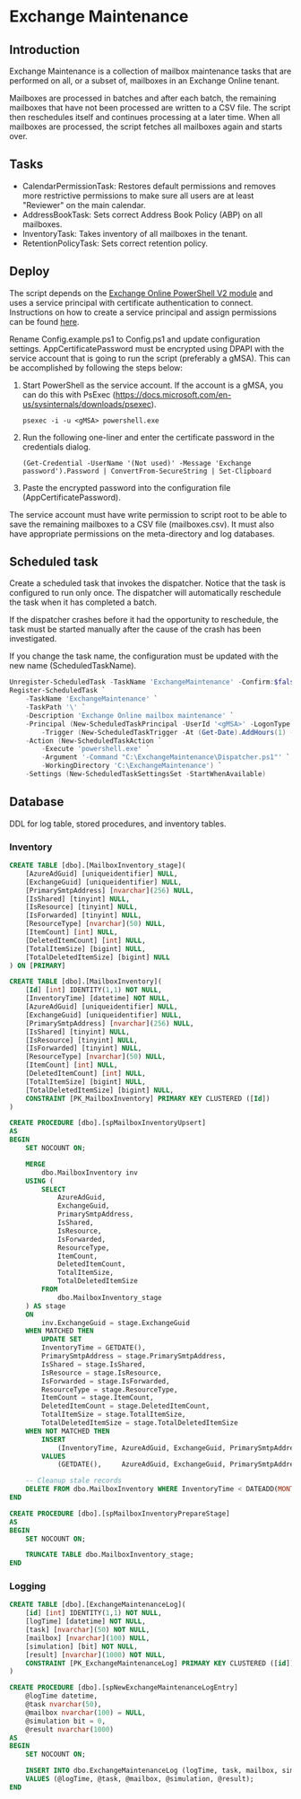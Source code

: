﻿# Exchange Maintenance

## Introduction

Exchange Maintenance is a collection of mailbox maintenance tasks that are performed on all, or a subset of, mailboxes in an Exchange Online tenant.

Mailboxes are processed in batches and after each batch, the remaining mailboxes that have not been processed are written to a CSV file. The script then reschedules itself and continues processing at a later time. When all mailboxes are processed, the script fetches all mailboxes again and starts over.

## Tasks

* CalendarPermissionTask: Restores default permissions and removes more restrictive permissions to make sure all users are at least "Reviewer" on the main calendar.
* AddressBookTask: Sets correct Address Book Policy (ABP) on all mailboxes.
* InventoryTask: Takes inventory of all mailboxes in the tenant.
* RetentionPolicyTask: Sets correct retention policy.

## Deploy

The script depends on the [Exchange Online PowerShell V2 module](https://docs.microsoft.com/en-us/powershell/exchange/exchange-online-powershell-v2?view=exchange-ps) and uses a service principal with certificate authentication to connect. Instructions on how to create a service principal and assign permissions can be found [here](https://docs.microsoft.com/en-us/powershell/exchange/app-only-auth-powershell-v2?view=exchange-ps).

Rename Config.example.ps1 to Config.ps1 and update configuration settings. AppCertificatePassword must be encrypted using DPAPI with the service account that is going to run the script (preferably a gMSA). This can be accomplished by following the steps below:

1. Start PowerShell as the service account. If the account is a gMSA, you can do this with PsExec (<https://docs.microsoft.com/en-us/sysinternals/downloads/psexec>).

    `psexec -i -u <gMSA> powershell.exe`

2. Run the following one-liner and enter the certificate password in the credentials dialog.

    `(Get-Credential -UserName '(Not used)' -Message 'Exchange password').Password | ConvertFrom-SecureString | Set-Clipboard`

3. Paste the encrypted password into the configuration file (AppCertificatePassword).

The service account must have write permission to script root to be able to save the remaining mailboxes to a CSV file (mailboxes.csv). It must also have appropriate permissions on the meta-directory and log databases.

## Scheduled task

Create a scheduled task that invokes the dispatcher. Notice that the task is configured to run only once. The dispatcher will automatically reschedule the task when it has completed a batch.

If the dispatcher crashes before it had the opportunity to reschedule, the task must be started manually after the cause of the crash has been investigated.

If you change the task name, the configuration must be updated with the new name (ScheduledTaskName).

```powershell
Unregister-ScheduledTask -TaskName 'ExchangeMaintenance' -Confirm:$false -ErrorAction SilentlyContinue
Register-ScheduledTask `
    -TaskName 'ExchangeMaintenance' `
    -TaskPath '\' `
    -Description 'Exchange Online mailbox maintenance' `
    -Principal (New-ScheduledTaskPrincipal -UserId '<gMSA>' -LogonType Password) `
        -Trigger (New-ScheduledTaskTrigger -At (Get-Date).AddHours(1) -Once) `
    -Action (New-ScheduledTaskAction `
        -Execute 'powershell.exe' `
        -Argument '-Command "C:\ExchangeMaintenance\Dispatcher.ps1"' `
        -WorkingDirectory 'C:\ExchangeMaintenance') `
    -Settings (New-ScheduledTaskSettingsSet -StartWhenAvailable)
```

## Database

DDL for log table, stored procedures, and inventory tables.

### Inventory

```sql
CREATE TABLE [dbo].[MailboxInventory_stage](
    [AzureAdGuid] [uniqueidentifier] NULL,
    [ExchangeGuid] [uniqueidentifier] NULL,
    [PrimarySmtpAddress] [nvarchar](256) NULL,
    [IsShared] [tinyint] NULL,
    [IsResource] [tinyint] NULL,
    [IsForwarded] [tinyint] NULL,
    [ResourceType] [nvarchar](50) NULL,
    [ItemCount] [int] NULL,
    [DeletedItemCount] [int] NULL,
    [TotalItemSize] [bigint] NULL,
    [TotalDeletedItemSize] [bigint] NULL
) ON [PRIMARY]

CREATE TABLE [dbo].[MailboxInventory](
    [Id] [int] IDENTITY(1,1) NOT NULL,
    [InventoryTime] [datetime] NOT NULL,
    [AzureAdGuid] [uniqueidentifier] NULL,
    [ExchangeGuid] [uniqueidentifier] NULL,
    [PrimarySmtpAddress] [nvarchar](256) NULL,
    [IsShared] [tinyint] NULL,
    [IsResource] [tinyint] NULL,
    [IsForwarded] [tinyint] NULL,
    [ResourceType] [nvarchar](50) NULL,
    [ItemCount] [int] NULL,
    [DeletedItemCount] [int] NULL,
    [TotalItemSize] [bigint] NULL,
    [TotalDeletedItemSize] [bigint] NULL,
    CONSTRAINT [PK_MailboxInventory] PRIMARY KEY CLUSTERED ([Id])
)

CREATE PROCEDURE [dbo].[spMailboxInventoryUpsert]
AS
BEGIN
    SET NOCOUNT ON;

    MERGE
        dbo.MailboxInventory inv
    USING (
        SELECT
            AzureAdGuid,
            ExchangeGuid,
            PrimarySmtpAddress,
            IsShared,
            IsResource,
            IsForwarded,
            ResourceType,
            ItemCount,
            DeletedItemCount,
            TotalItemSize,
            TotalDeletedItemSize
        FROM
            dbo.MailboxInventory_stage
    ) AS stage
    ON
        inv.ExchangeGuid = stage.ExchangeGuid
    WHEN MATCHED THEN
        UPDATE SET
        InventoryTime = GETDATE(),
        PrimarySmtpAddress = stage.PrimarySmtpAddress,
        IsShared = stage.IsShared,
        IsResource = stage.IsResource,
        IsForwarded = stage.IsForwarded,
        ResourceType = stage.ResourceType,
        ItemCount = stage.ItemCount,
        DeletedItemCount = stage.DeletedItemCount,
        TotalItemSize = stage.TotalItemSize,
        TotalDeletedItemSize = stage.TotalDeletedItemSize
    WHEN NOT MATCHED THEN
        INSERT
            (InventoryTime, AzureAdGuid, ExchangeGuid, PrimarySmtpAddress, IsShared, IsResource, IsForwarded, ResourceType, ItemCount, DeletedItemCount, TotalItemSize, TotalDeletedItemSize)
        VALUES
            (GETDATE(),     AzureAdGuid, ExchangeGuid, PrimarySmtpAddress, IsShared, IsResource, IsForwarded, ResourceType, ItemCount, DeletedItemCount, TotalItemSize, TotalDeletedItemSize);

    -- Cleanup stale records
    DELETE FROM dbo.MailboxInventory WHERE InventoryTime < DATEADD(MONTH, -1, GETDATE());
END

CREATE PROCEDURE [dbo].[spMailboxInventoryPrepareStage]
AS
BEGIN
    SET NOCOUNT ON;

    TRUNCATE TABLE dbo.MailboxInventory_stage;
END
```

### Logging

```sql
CREATE TABLE [dbo].[ExchangeMaintenanceLog](
    [id] [int] IDENTITY(1,1) NOT NULL,
    [logTime] [datetime] NOT NULL,
    [task] [nvarchar](50) NOT NULL,
    [mailbox] [nvarchar](100) NULL,
    [simulation] [bit] NOT NULL,
    [result] [nvarchar](1000) NOT NULL,
    CONSTRAINT [PK_ExchangeMaintenanceLog] PRIMARY KEY CLUSTERED ([id])
)

CREATE PROCEDURE [dbo].[spNewExchangeMaintenanceLogEntry]
    @logTime datetime,
    @task nvarchar(50),
    @mailbox nvarchar(100) = NULL,
    @simulation bit = 0,
    @result nvarchar(1000)
AS
BEGIN
    SET NOCOUNT ON;

    INSERT INTO dbo.ExchangeMaintenanceLog (logTime, task, mailbox, simulation, result)
    VALUES (@logTime, @task, @mailbox, @simulation, @result);
END
```
